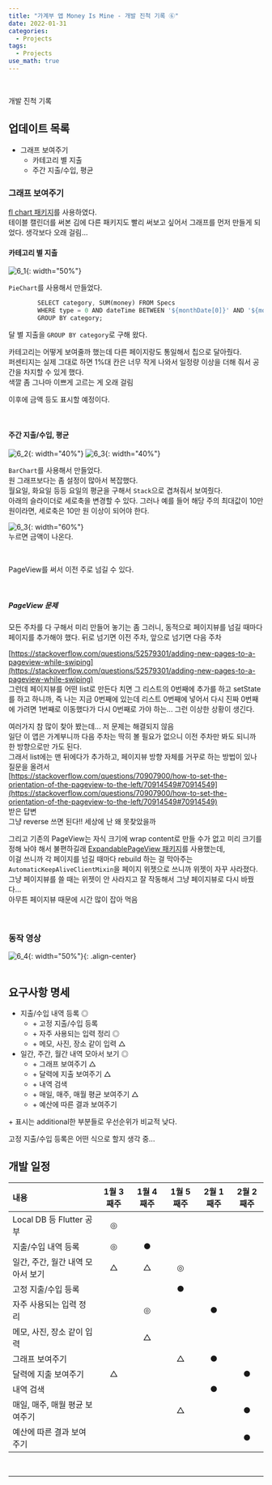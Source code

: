```yaml
---
title: "가계부 앱 Money Is Mine - 개발 진척 기록 ⑥"
date: 2022-01-31
categories:
  - Projects
tags:
  - Projects
use_math: true
---
```

<br>

개발 진척 기록
<br>

## 업데이트 목록

- 그래프 보여주기
  - 카테고리 별 지출
  - 주간 지출/수입, 평균

### 그래프 보여주기

[fl chart 패키지](https://pub.dev/packages/fl_chart)를 사용하였다.  
테이블 캘린더를 써본 김에 다른 패키지도 빨리 써보고 싶어서 그래프를 먼저 만들게 되었다. 생각보다 오래 걸림...  

#### 카테고리 별 지출
![6_1](/img/Projects/1/6_1.PNG){: width="50%"}  

`PieChart`를 사용해서 만들었다.

```dart
        SELECT category, SUM(money) FROM Specs
        WHERE type = 0 AND dateTime BETWEEN '${monthDate[0]}' AND '${monthDate[1]}'
        GROUP BY category;
```
달 별 지출을 `GROUP BY category`로 구해 왔다.  

카테고리는 어떻게 보여줄까 했는데 다른 페이지랑도 통일해서 칩으로 달아줬다.  
퍼센티지는 실제 그대로 하면 1%대 칸은 너무 작게 나와서 일정량 이상을 더해 줘서 공간을 차지할 수 있게 했다.  
색깔 좀 그나마 이쁘게 고르는 게 오래 걸림  

이후에 금액 등도 표시할 예정이다.

<br>

#### 주간 지출/수입, 평균
![6_2](/img/Projects/1/6_2.PNG){: width="40%"} ![6_3](/img/Projects/1/6_3.PNG){: width="40%"}  

`BarChart`를 사용해서 만들었다.  
원 그래프보다는 좀 설정이 많아서 복잡했다.  
월요일, 화요일 등등 요일의 평균을 구해서 `Stack`으로 겹쳐줘서 보여줬다.  
아래의 슬라이더로 세로축을 변경할 수 있다. 그러나 예를 들어 해당 주의 최대값이 10만 원이라면, 세로축은 10만 원 이상이 되어야 한다.  

![6_3](/img/Projects/1/6_3_2.gif){: width="60%"}  
누르면 금액이 나온다.

<br>

PageView를 써서 이전 주로 넘길 수 있다.  

<br>

##### PageView 문제

모든 주차를 다 구해서 미리 만들어 놓기는 좀 그러니, 동적으로 페이지뷰를 넘길 때마다 페이지를 추가해야 했다. 뒤로 넘기면 이전 주차, 앞으로 넘기면 다음 주차  

[https://stackoverflow.com/questions/52579301/adding-new-pages-to-a-pageview-while-swiping](https://stackoverflow.com/questions/52579301/adding-new-pages-to-a-pageview-while-swiping)  
그런데 페이지뷰를 어떤 list로 만든다 치면 그 리스트의 0번째에 추가를 하고 setState를 하고 하니까, 즉 나는 지금 0번째에 있는데 리스트 0번째에 넣어서 다시 진짜 0번째에 가려면 1번째로 이동했다가 다시 0번째로 가야 하는... 그런 이상한 상황이 생긴다.  

여러가지 참 많이 찾아 봤는데... 저 문제는 해결되지 않음  
일단 이 앱은 가계부니까 다음 주차는 딱히 볼 필요가 없으니 이전 주차만 봐도 되니까 한 방향으로만 가도 된다.  
그래서 list에는 맨 뒤에다가 추가하고, 페이지뷰 방향 자체를 거꾸로 하는 방법이 있나 질문을 올려서  
[https://stackoverflow.com/questions/70907900/how-to-set-the-orientation-of-the-pageview-to-the-left/70914549#70914549](https://stackoverflow.com/questions/70907900/how-to-set-the-orientation-of-the-pageview-to-the-left/70914549#70914549)  
받은 답변  
그냥 reverse 쓰면 된다!! 세상에 난 왜 못찾았을까  

그리고 기존의 PageView는 자식 크기에 wrap content로 만들 수가 없고 미리 크기를 정해 놔야 해서 불편하길래 [ExpandablePageView 패키지](https://pub.dev/packages/expandable_page_view)를 사용했는데,  
이걸 쓰니까 각 페이지를 넘길 때마다 rebuild 하는 걸 막아주는 `AutomaticKeepAliveClientMixin`을 페이지 위젯으로 쓰니까 위젯이 자꾸 사라졌다.  
그냥 페이지뷰를 쓸 때는 위젯이 안 사라지고 잘 작동해서 그냥 페이지뷰로 다시 바꿨다...  
아무튼 페이지뷰 때문에 시간 많이 잡아 먹음  

<br>

### 동작 영상

![6_4](/img/Projects/1/6_4.gif){: width="50%"}{: .align-center}  
<br>

## 요구사항 명세

- 지출/수입 내역 등록 ◎
  - \+ 고정 지출/수입 등록
  - \+ 자주 사용되는 입력 정리 ◎
  - \+ 메모, 사진, 장소 같이 입력 △
- 일간, 주간, 월간 내역 모아서 보기 ◎
  - \+ 그래프 보여주기 △
  - \+ 달력에 지출 보여주기 △
  - \+ 내역 검색
  - \+ 매일, 매주, 매월 평균 보여주기 △
  - \+ 예산에 따른 결과 보여주기

\+ 표시는 additional한 부분들로 우선순위가 비교적 낮다.

고정 지출/수입 등록은 어떤 식으로 할지 생각 중...
<br>

## 개발 일정

| 내용                            | 1월 3째주 | 1월 4째주 | 1월 5째주 | 2월 1째주 | 2월 2째주 |
| :--                             | :--:     | :--:      | :--:     | :--:      | :--:     |
| Local DB 등 Flutter 공부         | ◎       |           |          |           |          |
| 지출/수입 내역 등록               | ◎       | ●         |          |           |          |
| 일간, 주간, 월간 내역 모아서 보기  | △       | △        | ◎       |           |          |
| 고정 지출/수입 등록               |          |           | ●        |           |          |
| 자주 사용되는 입력 정리           |          | ◎        |          | ●         |          |
| 메모, 사진, 장소 같이 입력        |          | △        |          |           |           |
| 그래프 보여주기                   |          |           | △       | ●         |          |
| 달력에 지출 보여주기              | △       |           |          |           | ●        |
| 내역 검색                        |          |           |          | ●         |          |
| 매일, 매주, 매월 평균 보여주기    |          |           | △       |           | ●         |
| 예산에 따른 결과 보여주기         |          |           |          |           | ●         |

<br>

---

<br>
